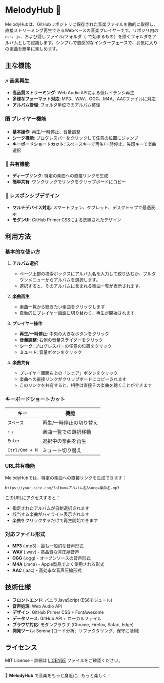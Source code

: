 # MelodyHub 🎵

MelodyHubは、GitHubリポジトリに保存された音楽ファイルを動的に取得し、直接ストリーミング再生できるWebベースの音楽プレイヤーです。リポジリ内の`css`、`js`、および隠しファイル/フォルダ（`.`で始まるもの）を除くフォルダをアルバムとして認識します。シンプルで直感的なインターフェースで、お気に入りの楽曲を簡単に楽しめます。

## 主な機能

### 🎶 音楽再生
- **高品質ストリーミング**: Web Audio APIによる低レイテンシ再生
- **多様なフォーマット対応**: MP3、WAV、OGG、M4A、AACファイルに対応
- **アルバム管理**: フォルダ単位でのアルバム整理

### 🎛️ プレイヤー機能
- **基本操作**: 再生/一時停止、音量調整
- **シーク機能**: プログレスバーをクリックして任意の位置にジャンプ
- **キーボードショートカット**: スペースキーで再生/一時停止、矢印キーで楽曲選択

### 🔗 共有機能
- **ディープリンク**: 特定の楽曲への直接リンクを生成
- **簡単共有**: ワンクリックでリンクをクリップボードにコピー

### 📱 レスポンシブデザイン
- **マルチデバイス対応**: スマートフォン、タブレット、デスクトップで最適表示
- **モダンUI**: GitHub Primer CSSによる洗練されたデザイン

## 利用方法

### 基本的な使い方

1. **アルバム選択**
   - ページ上部の検索ボックスにアルバム名を入力して絞り込むか、プルダウンメニューからアルバムを選択します。
   - 選択すると、そのアルバムに含まれる楽曲一覧が表示されます。

2. **楽曲再生**
   - 楽曲一覧から聴きたい楽曲をクリックします
   - 自動的にプレイヤー画面に切り替わり、再生が開始されます

3. **プレイヤー操作**
   - **再生/一時停止**: 中央の大きなボタンをクリック
   - **音量調整**: 右側の音量スライダーをクリック
   - **シーク**: プログレスバーの任意の位置をクリック
   - **ミュート**: 音量ボタンをクリック

4. **楽曲共有**
   - プレイヤー画面右上の「シェア」ボタンをクリック
   - 楽曲への直接リンクがクリップボードにコピーされます
   - このリンクを共有すると、相手は直接その楽曲を聴くことができます

### キーボードショートカット

| キー | 機能 |
|------|------|
| `スペース` | 再生/一時停止の切り替え |
| `↑` `↓` | 楽曲一覧での選択移動 |
| `Enter` | 選択中の楽曲を再生 |
| `Ctrl/Cmd + M` | ミュート切り替え |

### URL共有機能

MelodyHubでは、特定の楽曲への直接リンクを生成できます：

```
https://your-site.com/?album=アルバム名&song=楽曲名.mp3
```

このURLにアクセスすると：
- 指定されたアルバムが自動選択されます
- 該当する楽曲がハイライト表示されます
- 楽曲をクリックするだけで再生開始できます

### 対応ファイル形式

- **MP3** (.mp3) - 最も一般的な音声形式
- **WAV** (.wav) - 高品質な非圧縮音声
- **OGG** (.ogg) - オープンソースの音声形式
- **M4A** (.m4a) - Apple製品でよく使用される形式
- **AAC** (.aac) - 高効率な音声圧縮形式

## 技術仕様

- **フロントエンド**: バニラJavaScript (ES6モジュール)
- **音声処理**: Web Audio API
- **デザイン**: GitHub Primer CSS + FontAwesome
- **データソース**: GitHub API + ローカルファイル
- **ブラウザ対応**: モダンブラウザ (Chrome, Firefox, Safari, Edge)
- **開発ツール**: Serena (コード分析、リファクタリング、保守に活用)

## ライセンス

MIT License - 詳細は [LICENSE](LICENSE) ファイルをご確認ください。

---

🎵 **MelodyHub** で音楽をもっと身近に、もっと楽しく！